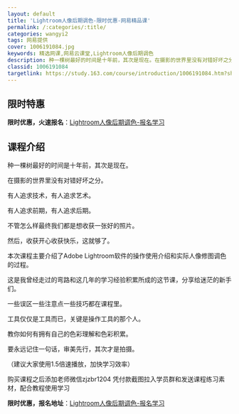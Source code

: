 ```yaml
---
layout: default
title: 'Lightroom人像后期调色-限时优惠-网易精品课'
permalink: /:categories/:title/
categories: wangyi2
tags: 网易提供
cover: 1006191084.jpg
keywords: 精选网课,网易云课堂,Lightroom人像后期调色
description: 种一棵树最好的时间是十年前，其次是现在。在摄影的世界里没有对错好坏之分。有人追求技术，有人追求艺术。有人追求前期，有人追
classid: 1006191084
targetlink: https://study.163.com/course/introduction/1006191084.htm?share=1&shareId=1025206652&utm_campaign=share&utm_medium=iphoneShare&utm_source=&utm_u=1025206652
---
```


## 限时特惠

**限时优惠，火速报名**：[Lightroom人像后期调色-报名学习](https://study.163.com/course/introduction/1006191084.htm?share=1&shareId=1025206652&utm_campaign=share&utm_medium=iphoneShare&utm_source=&utm_u=1025206652)

## 课程介绍

种一棵树最好的时间是十年前，其次是现在。

在摄影的世界里没有对错好坏之分。

有人追求技术，有人追求艺术。

有人追求前期，有人追求后期。

不管怎么样最终我们都是想收获一张好的照片。

然后，收获开心收获快乐，这就够了。



本次课程主要介绍了Adobe Lightroom软件的操作使用介绍和实际人像修图调色的过程。

这是我曾经走过的弯路和这几年的学习经验积累所成的这节课，分享给迷茫的新手们。

一些误区一些注意点一些技巧都在课程里。

工具仅仅是工具而已，关键是操作工具的那个人。

教你如何有拥有自己的色彩理解和色彩积累。

要永远记住一句话，审美先行，其次才是拍摄。



（建议大家使用1.5倍速播放，加快学习效率）

购买课程之后添加老师微信zjzbr1204 凭付款截图拉入学员群和发送课程练习素材，配合教程使用学习

**限时优惠，报名地址**：[Lightroom人像后期调色-报名学习](https://study.163.com/course/introduction/1006191084.htm?share=1&shareId=1025206652&utm_campaign=share&utm_medium=iphoneShare&utm_source=&utm_u=1025206652)

